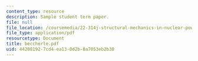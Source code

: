 ```yaml
---
content_type: resource
description: Sample student term paper.
file: null
file_location: /coursemedia/22-314j-structural-mechanics-in-nuclear-power-technology-fall-2006/442081927cd4ea130d2b8a7053eb2b30_beccherle.pdf
file_type: application/pdf
resourcetype: Document
title: beccherle.pdf
uid: 44208192-7cd4-ea13-0d2b-8a7053eb2b30
---
```


